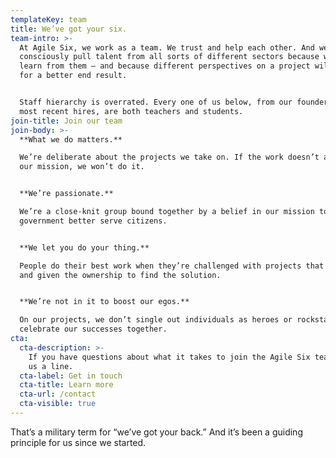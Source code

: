 ```yaml
---
templateKey: team
title: We’ve got your six.
team-intro: >-
  At Agile Six, we work as a team. We trust and help each other. And we
  consciously pull talent from all sorts of different sectors because we want to
  learn from them — and because different perspectives on a project will make
  for a better end result.


  Staff hierarchy is overrated. Every one of us below, from our founders to our
  most recent hires, are both teachers and students.
join-title: Join our team
join-body: >-
  **What we do matters.**

  We’re deliberate about the projects we take on. If the work doesn’t align with
  our mission, we won’t do it.


  **We’re passionate.**

  We’re a close-knit group bound together by a belief in our mission to help
  government better serve citizens.


  **We let you do your thing.**

  People do their best work when they’re challenged with projects that matter
  and given the ownership to find the solution. 


  **We’re not in it to boost our egos.**

  On our projects, we don’t single out individuals as heroes or rockstars. We
  celebrate our successes together.
cta:
  cta-description: >-
    If you have questions about what it takes to join the Agile Six team (or for pictures of the dogs), drop
    us a line.
  cta-label: Get in touch
  cta-title: Learn more
  cta-url: /contact
  cta-visible: true
---
```


That’s a military term for “we’ve got your back.” And it’s been a guiding principle for us since we started.
